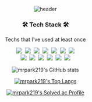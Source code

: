 <div align="center" style="text-align:center">
	
  ![header](https://capsule-render.vercel.app/api?type=soft&color=auto&height=150&section=header&text=ParkSungHwan&fontSize=70&animation=twinkling)    
	
</div>

<h3 align="center">🛠 Tech Stack 🛠</h3>

<p align="center"> Techs that I've used at least once </p>

<p align="center">
  <img src="https://img.shields.io/badge/Java-%23ED8B00?style=flat-square&logo=Java&logoColor=white"/>&nbsp 
  <img src="https://img.shields.io/badge/C-A8B9CC?style=flat-square&logo=C&logoColor=white"/>&nbsp 
  <img src="https://img.shields.io/badge/C++-00599C?style=flat-square&logo=C%2B%2B&logoColor=white"/>&nbsp 
  <img src="https://img.shields.io/badge/C%23-000000?style=flat&logo=Csharp&logoColor=White"/>&nbsp 
  <img src="https://img.shields.io/badge/Python-3766AB?style=flat-square&logo=Python&logoColor=white"/>&nbsp 
  <img src="https://img.shields.io/badge/Javascript-ffb13b?style=flat-square&logo=javascript&logoColor=white"/>&nbsp 
  <img src="https://img.shields.io/badge/jquery-0769AD?style=flat-square&logo=jquery&logoColor=white">
  <br>
  <img src="https://img.shields.io/badge/Spring-6DB33F?style=flat-square&logo=Spring&logoColor=white">&nbsp
  <img src="https://img.shields.io/badge/SpringBoot-6DB33F?style=flat-square&logo=Spring&logoColor=white"/>&nbsp 
  <img src="https://img.shields.io/badge/Mysql-E6B91E?style=flat-square&logo=MySql&logoColor=white"/>&nbsp 
  <img src="https://img.shields.io/badge/mariaDB-003545?flat-square&logo=mariaDB&logoColor=white">&nbsp
  <img src="https://img.shields.io/badge/oracle-F80000?style=flat-square&logo=oracle&logoColor=white">&nbsp
  <img src="https://img.shields.io/badge/Microsoft%20SQL%20Sever-CC2927?style=flat-square&logo=microsoft%20sql%20server&logoColor=white">
</p>

<div align="center" style="text-align:center">
  
  ![mrpark219's GitHub stats](https://github-readme-stats.vercel.app/api?username=mrpark219&show_icons=true&theme=dracula)
	
  [![mrpark219's Top Langs](https://github-readme-stats.vercel.app/api/top-langs/?username=mrpark219&hide=html)](https://github.com/mrpark219/github-readme-stats)  
  
  [![mrpark219's Solved.ac Profile](http://mazassumnida.wtf/api/v2/generate_badge?boj=park0219ok)](https://solved.ac/park0219ok)
</div>
